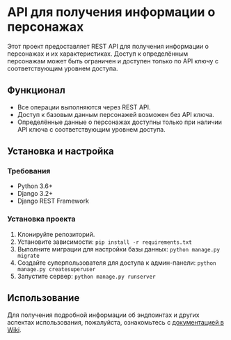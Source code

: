 # API для получения информации о персонажах
Этот проект предоставляет REST API для получения информации о персонажах и их характеристиках. Доступ к определённым персонажам может быть ограничен и доступен только по API ключу с соответствующим уровнем доступа.

## Функционал 
- Все операции выполняются через REST API.
- Доступ к базовым данным персонажей возможен без API ключа.
- Определённые данные о персонажах доступны только при наличии API ключа с соответствующим уровнем доступа.

## Установка и настройка
### Требования
- Python 3.6+
- Django 3.2+
- Django REST Framework

### Установка проекта
1. Клонируйте репозиторий.
2. Установите зависимости: `pip install -r requirements.txt`
4. Выполните миграции для настройки базы данных: `python manage.py migrate`
5. Создайте суперпользователя для доступа к админ-панели: `python manage.py createsuperuser`
6. Запустите сервер: `python manage.py runserver`

## Использование
Для получения подробной информации об эндпоинтах и других аспектах использования, пожалуйста, ознакомьтесь с [документацией в Wiki](https://github.com/Misha-creato/drf_characters/wiki).
